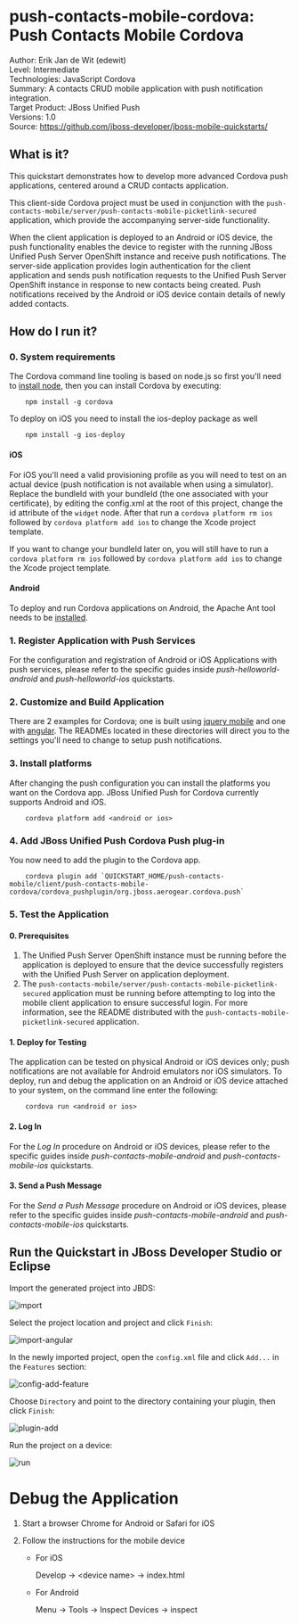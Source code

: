 push-contacts-mobile-cordova: Push Contacts Mobile Cordova
===========================
Author: Erik Jan de Wit (edewit)  
Level: Intermediate  
Technologies: JavaScript Cordova  
Summary: A contacts CRUD mobile application with push notification integration.  
Target Product: JBoss Unified Push   
Versions: 1.0  
Source: <https://github.com/jboss-developer/jboss-mobile-quickstarts/>  

## What is it?

This quickstart demonstrates how to develop more advanced Cordova push applications, centered around a CRUD contacts application.

This client-side Cordova project must be used in conjunction with the `push-contacts-mobile/server/push-contacts-mobile-picketlink-secured` application, which provide the accompanying server-side functionality.  

When the client application is deployed to an Android or iOS device, the push functionality enables the device to register with the running JBoss Unified Push Server OpenShift instance and receive push notifications. The server-side application provides login authentication for the client application and sends push notification requests to the Unified Push Server OpenShift instance in response to new contacts being created. Push notifications received by the Android or iOS device contain details of newly added contacts.


## How do I run it?

### 0. System requirements

The Cordova command line tooling is based on node.js so first you'll need to [install node](http://nodejs.org/download/), then you can install Cordova by executing:

        npm install -g cordova


To deploy on iOS you need to install the ios-deploy package as well

        npm install -g ios-deploy


#### iOS

For iOS you'll need a valid provisioning profile as you will need to test on an actual device (push notification is not available when using a simulator).
Replace the bundleId with your bundleId (the one associated with your certificate), by editing the config.xml at the root of this project, change the id attribute of the `widget` node. After that run a `cordova platform rm ios` followed by `cordova platform add ios` to change the Xcode project template.

If you want to change your bundleId later on, you will still have to run a `cordova platform rm ios` followed by `cordova platform add ios` to change the Xcode project template.

#### Android

To deploy and run Cordova applications on Android, the Apache Ant tool needs to be [installed](http://ant.apache.org/manual/install.html).


### 1. Register Application with Push Services

For the configuration and registration of Android or iOS Applications with push services, please refer to the specific guides inside *push-helloworld-android* and *push-helloworld-ios* quickstarts.

### 2. Customize and Build Application

There are 2 examples for Cordova; one is built using [jquery mobile](jqm) and one with [angular](angular). The READMEs located in these directories will direct you to the settings you'll need to change to setup push notifications.

### 3. Install platforms

After changing the push configuration you can install the platforms you want on the Cordova app. JBoss Unified Push for Cordova currently supports Android and iOS.

        cordova platform add <android or ios>


### 4. Add JBoss Unified Push Cordova Push plug-in

You now need to add the plugin to the Cordova app.

        cordova plugin add `QUICKSTART_HOME/push-contacts-mobile/client/push-contacts-mobile-cordova/cordova_pushplugin/org.jboss.aerogear.cordova.push`


### 5. Test the Application

#### 0. Prerequisites

1. The Unified Push Server OpenShift instance must be running before the application is deployed to ensure that the device successfully registers with the Unified Push Server on application deployment.
2. The `push-contacts-mobile/server/push-contacts-mobile-picketlink-secured` application must be running before attempting to log into the mobile client application to ensure successful login. For more information, see the README distributed with the `push-contacts-mobile-picketlink-secured` application.

#### 1. Deploy for Testing

The application can be tested on physical Android or iOS devices only; push notifications are not available for Android emulators nor iOS simulators. To deploy, run and debug the application on an Android or iOS device attached to your system, on the command line enter the following:

        cordova run <android or ios>

#### 2. Log In

For the _Log In_ procedure on Android or iOS devices, please refer to the specific guides inside *push-contacts-mobile-android* and *push-contacts-mobile-ios* quickstarts.

#### 3. Send a Push Message

For the _Send a Push Message_ procedure on Android or iOS devices, please refer to the specific guides inside *push-contacts-mobile-android* and *push-contacts-mobile-ios* quickstarts.


## Run the Quickstart in JBoss Developer Studio or Eclipse

Import the generated project into JBDS:  

![import](doc/import.png)

Select the project location and project and click `Finish`:  

![import-angular](doc/import-angular.png)

In the newly imported project, open the `config.xml` file and click `Add...` in the `Features` section:  

![config-add-feature](doc/config-add-feature.png)

Choose `Directory` and point to the directory containing your plugin, then click `Finish`:  

![plugin-add](doc/plugin-add.png)

Run the project on a device:  

![run](doc/run.png)


Debug the Application
=====================

1. Start a browser Chrome for Android or Safari for iOS

2. Follow the instructions for the mobile device

   * For iOS

        Develop -> &lt;device name> -> index.html

   * For Android

        Menu -> Tools -> Inspect Devices -> inspect


